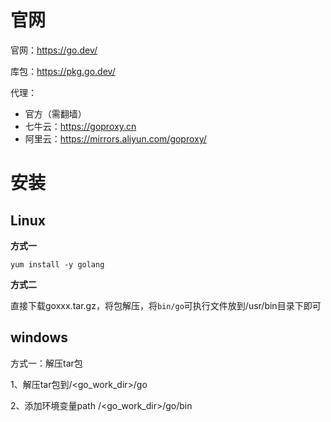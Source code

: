 # 官网

官网：https://go.dev/

库包：https://pkg.go.dev/

代理：

- 官方（需翻墙）
- 七牛云：https://goproxy.cn
- 阿里云：https://mirrors.aliyun.com/goproxy/

# 安装

## Linux

**方式一**

```shell
yum install -y golang
```

**方式二**

直接下载goxxx.tar.gz，将包解压，将`bin/go`可执行文件放到/usr/bin目录下即可

## windows

方式一：解压tar包

1、解压tar包到/\<go_work_dir>/go

2、添加环境变量path /\<go_work_dir>/go/bin





